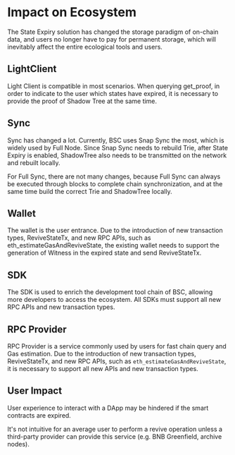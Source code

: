 # Impact on Ecosystem

The State Expiry solution has changed the storage paradigm of on-chain data, and users no longer have to pay for permanent storage, which will inevitably affect the entire ecological tools and users.

## LightClient

Light Client is compatible in most scenarios. When querying get\_proof, in order to indicate to the user which states have expired, it is necessary to provide the proof of Shadow Tree at the same time.

## Sync

Sync has changed a lot. Currently, BSC uses Snap Sync the most, which is widely used by Full Node. Since Snap Sync needs to rebuild Trie, after State Expiry is enabled, ShadowTree also needs to be transmitted on the network and rebuilt locally.

  

For Full Sync, there are not many changes, because Full Sync can always be executed through blocks to complete chain synchronization, and at the same time build the correct Trie and ShadowTree locally.

## Wallet

The wallet is the user entrance. Due to the introduction of new transaction types, ReviveStateTx, and new RPC APIs, such as eth\_estimateGasAndReviveState, the existing wallet needs to support the generation of Witness in the expired state and send ReviveStateTx.

## SDK

The SDK is used to enrich the development tool chain of BSC, allowing more developers to access the ecosystem. All SDKs must support all new RPC APIs and new transaction types.

## RPC Provider

RPC Provider is a service commonly used by users for fast chain query and Gas estimation. Due to the introduction of new transaction types, ReviveStateTx, and new RPC APIs, such as `eth_estimateGasAndReviveState`, it is necessary to support all new APIs and new transaction types.

## User Impact

User experience to interact with a DApp may be hindered if the smart contracts are expired.

  

It's not intuitive for an average user to perform a revive operation unless a third-party provider can provide this service (e.g. BNB Greenfield, archive nodes).

